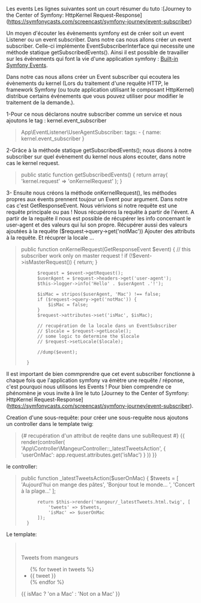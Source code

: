 Les events
Les lignes suivantes sont un court résumer du tuto :[Journey to the Center of Symfony: HttpKernel Request-Response] (https://symfonycasts.com/screencast/symfony-journey/event-subscriber)
 
Un moyen d'écouter les évènements symfony est de créer soit un event Listener ou un event subscriber.
Dans notre cas nous allons créer un event subscriber. Celle-ci implémente  EventSubscriberInterface qui necessite une méthode statique getSubscribedEvents(). Ainsi il est possible de travailler sur les évènements qui font la vie d'une application symfony : [Built-in Symfony Events](https://symfony.com/doc/current/reference/events.html).

Dans notre cas nous allons créer un Event subscriber qui ecoutera les évènements du kernel (Lors du traitement d'une requête HTTP, le framework Symfony (ou toute application utilisant le composant HttpKernel) distribue certains événements que vous pouvez utiliser pour modifier le traitement de la demande.).

1-Pour ce nous déclarons noutre subscriber comme un service et nous ajoutons le tag :  kernel.event_subscriber   

>   App\EventListener\UserAgentSubscriber:
>           tags:
>               - { name: kernel.event_subscriber }

2-Grâce à la méthode statique getSubscribedEvents(); nous disons à notre subscriber sur quel évènement du kernel nous alons ecouter, dans notre cas le kernel request.

>   public static function getSubscribedEvents()
>       {
>           return array(
>               'kernel.request' => 'onKernelRequest'
>           );
>       }

3- Ensuite nous créons la méthode onKernelRequest(), les méthodes propres aux  évents prennent toujour un Event pour argument. Dans notre cas c'est GetResponseEvent.
    Nous vérivions si notre requête est une requête principale ou pas !
    Nous récupérons la requête à partir de l'évent.
    A partir de la requête il nous est possible de récupérer les info concernant le user-agent et des valeurs qui lui son propre.
    Récupérer aussi des valeurs ajoutées à la requête ($request->query->get('notMac'))
    Ajouter des attributs à la requête.
    Et récuprer la locale ...

>   public function onKernelRequest(GetResponseEvent $event)
>       {
>           // this subscriber work only on master request !
>           if (!$event->isMasterRequest()) {
>               return;
>           }
>           
>           $request = $event->getRequest();
>           $userAgent = $request->headers->get('user-agent');
>           $this->logger->info('Hello' . $userAgent .'!');
>   
>           $isMac = stripos($userAgent, 'Mac') !== false;
>           if ($request->query->get('notMac')) {
>               $isMac = false;
>           }
>           $request->attributes->set('isMac', $isMac);
>   
>           // recupération de la locale dans un EventSubscriber
>           // $locale = $request->getLocale();
>           // some logic to determine the $locale
>           // $request->setLocale($locale);
>   
>           //dump($event);
>           
>       }

Il est important de bien commprendre que cet event subscriber fonctionne à chaque fois que l'application symfony va émètre une requête / réponse, c'est pourquoi nous utilisons les Events ! Pour bien comprendre ce phénomène je vous invite à lire le tuto [Journey to the Center of Symfony: HttpKernel Request-Response] (https://symfonycasts.com/screencast/symfony-journey/event-subscriber).

Creation d'une sous-requête: 
pour créer une sous-requête nous ajoutons un controller dans le template twig:

>   {# recupération d'un attribut de reqête dans une subRequest #}
>   {{ render(controller(
>    'App\\Controller\\MangeurController::_latestTweetsAction', 
>       {
>           'userOnMac': app.request.attributes.get('isMac')
>       }
>   )) }}

le controller:

>   public function _latestTweetsAction($userOnMac)
>       {
>           $tweets = [
>               'Aujourd\'hui on mange des pâtes',
>               'Bonjour tout le monde... ',
>               'Concert à la plage...'
>           ];
>   
>           return $this->render('mangeur/_latestTweets.html.twig', [
>               'tweets' => $tweets,
>               'isMac' => $userOnMac
>           ]);
>       }

Le template: 
>   <br>
>   <div class="navbar-left tweets">
>       <p>Tweets from mangeurs</p>
>       <ul>
>           {% for tweet in tweets %}
>               <li>{{ tweet }}</li>
>           {% endfor %}
>       </ul>
>       <p>{{ isMac ? 'on a Mac' : 'Not on a Mac' }}</p>
>   </div>